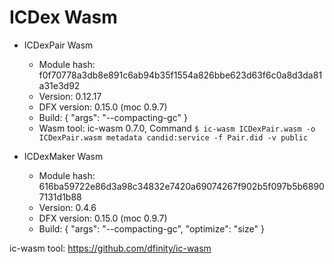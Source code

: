 # ICDex Wasm

- ICDexPair Wasm
    - Module hash: f0f70778a3db8e891c6ab94b35f1554a826bbe623d63f6c0a8d3da81a31e3d92
    - Version: 0.12.17
    - DFX version: 0.15.0 (moc 0.9.7)
    - Build: {
        "args": "--compacting-gc"
    }
    - Wasm tool: ic-wasm 0.7.0, Command `$ ic-wasm ICDexPair.wasm -o ICDexPair.wasm metadata candid:service -f Pair.did -v public`

- ICDexMaker Wasm
    - Module hash: 616ba59722e86d3a98c34832e7420a69074267f902b5f097b5b68907131d1b88
    - Version: 0.4.6
    - DFX version: 0.15.0 (moc 0.9.7)
    - Build: {
        "args": "--compacting-gc", 
        "optimize": "size"
    }


ic-wasm tool: https://github.com/dfinity/ic-wasm
